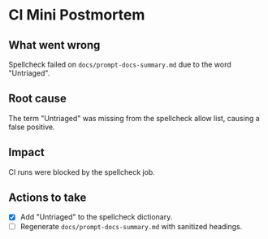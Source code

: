 # CI Mini Postmortem

## What went wrong
Spellcheck failed on `docs/prompt-docs-summary.md` due to the word "Untriaged".

## Root cause
The term "Untriaged" was missing from the spellcheck allow list, causing a false positive.

## Impact
CI runs were blocked by the spellcheck job.

## Actions to take
- [x] Add "Untriaged" to the spellcheck dictionary.
- [ ] Regenerate `docs/prompt-docs-summary.md` with sanitized headings.
